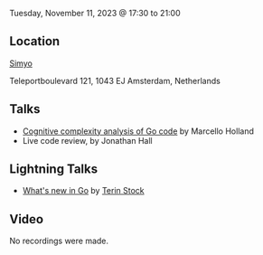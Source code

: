 Tuesday, November 11, 2023 @ 17:30 to 21:00

Location
--------
[Simyo](https://www.simyo.nl/)

Teleportboulevard 121,
1043 EJ Amsterdam, Netherlands

Talks
-----

- [Cognitive complexity analysis of Go code]() by Marcello Holland
- Live code review, by Jonathan Hall

Lightning Talks
--------------
- [What's new in Go](./new-in-go.org) by [Terin Stock](https://github.com/terinjokes)

Video
-----

No recordings were made.
